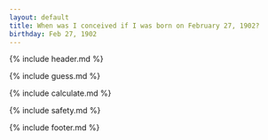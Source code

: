 ```yaml
---
layout: default
title: When was I conceived if I was born on February 27, 1902?
birthday: Feb 27, 1902
---
```


{% include header.md %}

{% include guess.md %}

{% include calculate.md %}

{% include safety.md %}

{% include footer.md %}



